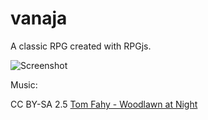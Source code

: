 vanaja
======

A classic RPG created with RPGjs.

![Screenshot](https://github.com/ni-c/vanaja/screen.png)

Music:

CC BY-SA 2.5 [Tom Fahy - Woodlawn at Night](http://www.opsound.org/artist/tomfahy/) 
